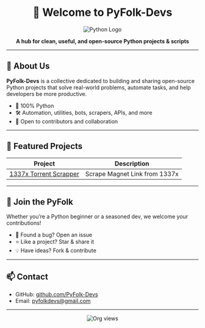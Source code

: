 <!-- PyFolk-Devs GitHub Org Profile README.md -->

<h1 align="center">🐍 Welcome to PyFolk-Devs</h1>

<p align="center">
  <img src="https://avatars.githubusercontent.com/u/187637092?s=400&u=56e37b327140efbfc4f38efba8400209301b7f18&v=4" alt="Python Logo"/>
</p>

<p align="center">
  <b>A hub for clean, useful, and open-source Python projects & scripts</b>
</p>

---

## 🚀 About Us

**PyFolk-Devs** is a collective dedicated to building and sharing open-source Python projects that solve real-world problems, automate tasks, and help developers be more productive.

- 🐍 100% Python
- 🛠️ Automation, utilities, bots, scrapers, APIs, and more
- 🤝 Open to contributors and collaboration

---

## 🧰 Featured Projects

| Project | Description |
|--------|-------------|
| [1337x Torrent Scrapper](https://github.com/PyFolk-Devs/1337x_Scrapper) | Scrape Magnet Link from 1337x |

---

## 📢 Join the PyFolk

Whether you’re a Python beginner or a seasoned dev, we welcome your contributions!

- 🐛 Found a bug? Open an issue
- ⭐ Like a project? Star & share it
- 💡 Have ideas? Fork & contribute

---

## 📫 Contact

- GitHub: [github.com/PyFolk-Devs](https://github.com/PyFolk-Devs)
- Email: [pyfolkdevs@gmail.com](mailto:pyfolkdevs@gmail.com)

---

<p align="center">
  <img src="https://komarev.com/ghpvc/?username=PyFolk-Devs&style=flat-square&color=brightgreen" alt="Org views"/>
</p>
